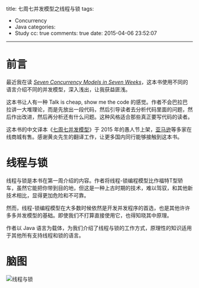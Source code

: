 title: 七周七并发模型之线程与锁
tags:
  - Concurrency
  - Java
categories:
  - Study
cc: true
comments: true
date: 2015-04-06 23:52:07
---

# 前言 #

最近我在读 *[Seven Concurrency Models in Seven Weeks][1]*，这本书使用不同的语言介绍不同的并发模型，深入浅出，让我获益匪浅。

这本书让人有一种 Talk is cheap, show me the code 的感觉。作者不会巴拉巴拉讲一大堆理论，而是先放出一段代码，然后引导读者去分析代码里面的问题，然后作出改进，然后再分析还有什么问题。这种风格适合那些真正要写代码的读者。

这本书的中文译本《[七周七并发模型][2]》于 2015 年的愚人节上架，[亚马逊][3]等多家在线商城有售。感谢黄炎先生的翻译工作，让更多国内同行能够接触到这本书。

<!-- more -->

# 线程与锁 #

线程与锁是本书在第一周介绍的内容。作者将线程-锁编程模型比作福特T型轿车，虽然它能把你带到目的地，但这是一种上古时期的技术，难以驾驭，和其他新技术相比，显得更加危险和不可靠。

然而，线程-锁编程模型在大多数时候依然是开发并发程序的首选，也是其他许许多多并发模型的基础。即使我们不打算直接使用它，也得知晓其中原理。

作者以 Java 语言为载体，为我们介绍了线程与锁的工作方式，原理性的知识适用于其他所有支持线程和锁的语言。

# 脑图 #

![线程与锁](http://ww1.sinaimg.cn/large/e724cbefgw1exdxm6pb8uj21b60kgwk5.jpg)


[1]: http://book.douban.com/subject/25736606/
[2]: http://book.douban.com/subject/26337939/
[3]: http://www.amazon.cn/dp/B00V4B2KEI/
